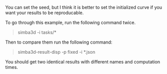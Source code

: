 You can set the seed, but I think it is better to set the initialized curve if
you want your results to be reproducable.

To go through this example, run the following command twice.
> simba3d -i tasks/*

Then to compare them run the following command:
> simba3d-result-disp -p fixed -i *.json

You should get two identical results with different names and computation times.
